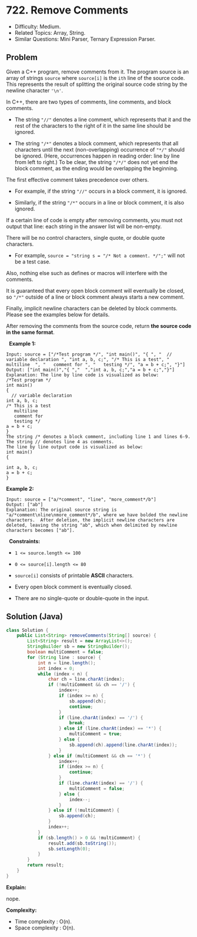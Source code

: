 # 722. Remove Comments

- Difficulty: Medium.
- Related Topics: Array, String.
- Similar Questions: Mini Parser, Ternary Expression Parser.

## Problem

Given a C++ program, remove comments from it. The program source is an array of strings ```source``` where ```source[i]``` is the ```ith``` line of the source code. This represents the result of splitting the original source code string by the newline character ```'\n'```.

In C++, there are two types of comments, line comments, and block comments.


	
- The string ```"//"``` denotes a line comment, which represents that it and the rest of the characters to the right of it in the same line should be ignored.
	
- The string ```"/*"``` denotes a block comment, which represents that all characters until the next (non-overlapping) occurrence of ```"*/"``` should be ignored. (Here, occurrences happen in reading order: line by line from left to right.) To be clear, the string ```"/*/"``` does not yet end the block comment, as the ending would be overlapping the beginning.


The first effective comment takes precedence over others.


	
- For example, if the string ```"//"``` occurs in a block comment, it is ignored.
	
- Similarly, if the string ```"/*"``` occurs in a line or block comment, it is also ignored.


If a certain line of code is empty after removing comments, you must not output that line: each string in the answer list will be non-empty.

There will be no control characters, single quote, or double quote characters.


	
- For example, ```source = "string s = "/* Not a comment. */";"``` will not be a test case.


Also, nothing else such as defines or macros will interfere with the comments.

It is guaranteed that every open block comment will eventually be closed, so ```"/*"``` outside of a line or block comment always starts a new comment.

Finally, implicit newline characters can be deleted by block comments. Please see the examples below for details.

After removing the comments from the source code, return **the source code in the same format**.

 
**Example 1:**

```
Input: source = ["/*Test program */", "int main()", "{ ", "  // variable declaration ", "int a, b, c;", "/* This is a test", "   multiline  ", "   comment for ", "   testing */", "a = b + c;", "}"]
Output: ["int main()","{ ","  ","int a, b, c;","a = b + c;","}"]
Explanation: The line by line code is visualized as below:
/*Test program */
int main()
{ 
  // variable declaration 
int a, b, c;
/* This is a test
   multiline  
   comment for 
   testing */
a = b + c;
}
The string /* denotes a block comment, including line 1 and lines 6-9. The string // denotes line 4 as comments.
The line by line output code is visualized as below:
int main()
{ 
  
int a, b, c;
a = b + c;
}
```

**Example 2:**

```
Input: source = ["a/*comment", "line", "more_comment*/b"]
Output: ["ab"]
Explanation: The original source string is "a/*comment\nline\nmore_comment*/b", where we have bolded the newline characters.  After deletion, the implicit newline characters are deleted, leaving the string "ab", which when delimited by newline characters becomes ["ab"].
```

 
**Constraints:**


	
- ```1 <= source.length <= 100```
	
- ```0 <= source[i].length <= 80```
	
- ```source[i]``` consists of printable **ASCII** characters.
	
- Every open block comment is eventually closed.
	
- There are no single-quote or double-quote in the input.



## Solution (Java)

```java
class Solution {
    public List<String> removeComments(String[] source) {
        List<String> result = new ArrayList<>();
        StringBuilder sb = new StringBuilder();
        boolean multiComment = false;
        for (String line : source) {
            int n = line.length();
            int index = 0;
            while (index < n) {
                char ch = line.charAt(index);
                if (!multiComment && ch == '/') {
                    index++;
                    if (index >= n) {
                        sb.append(ch);
                        continue;
                    }
                    if (line.charAt(index) == '/') {
                        break;
                    } else if (line.charAt(index) == '*') {
                        multiComment = true;
                    } else {
                        sb.append(ch).append(line.charAt(index));
                    }
                } else if (multiComment && ch == '*') {
                    index++;
                    if (index >= n) {
                        continue;
                    }
                    if (line.charAt(index) == '/') {
                        multiComment = false;
                    } else {
                        index--;
                    }
                } else if (!multiComment) {
                    sb.append(ch);
                }
                index++;
            }
            if (sb.length() > 0 && !multiComment) {
                result.add(sb.toString());
                sb.setLength(0);
            }
        }
        return result;
    }
}
```

**Explain:**

nope.

**Complexity:**

* Time complexity : O(n).
* Space complexity : O(n).
